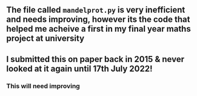 

## The file called `mandelprot.py` is very inefficient and needs improving, however its the code that helped me acheive a first in my final year maths project at university
## I submitted this on paper back in 2015 & never looked at it again until 17th July 2022!
### This will need improving
